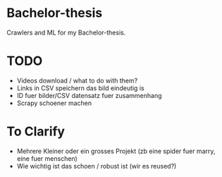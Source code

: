 # Bachelor-thesis
Crawlers and ML for my Bachelor-thesis.

# TODO
- Videos download / what to do with them?
- Links in CSV speichern das bild eindeutig is
- ID fuer bilder/CSV datensatz fuer zusammenhang
- Scrapy schoener machen

# To Clarify
- Mehrere Kleiner oder ein grosses Projekt (zb eine spider fuer marry, eine fuer menschen)
- Wie wichtig ist das schoen / robust ist (wir es reused?)
